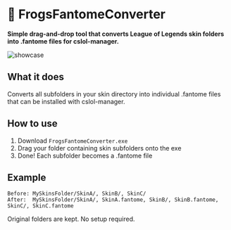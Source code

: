 # 🐸 FrogsFantomeConverter

**Simple drag-and-drop tool that converts League of Legends skin folders into .fantome files for cslol-manager.**

![showcase](https://github.com/user-attachments/assets/372ab3a5-549f-47f1-afad-36e7ee6e0255)

## What it does
Converts all subfolders in your skin directory into individual .fantome files that can be installed with cslol-manager.

## How to use
1. Download `FrogsFantomeConverter.exe`
2. Drag your folder containing skin subfolders onto the exe
3. Done! Each subfolder becomes a .fantome file

## Example
```
Before: MySkinsFolder/SkinA/, SkinB/, SkinC/
After:  MySkinsFolder/SkinA/, SkinA.fantome, SkinB/, SkinB.fantome, SkinC/, SkinC.fantome
```

Original folders are kept. No setup required.
